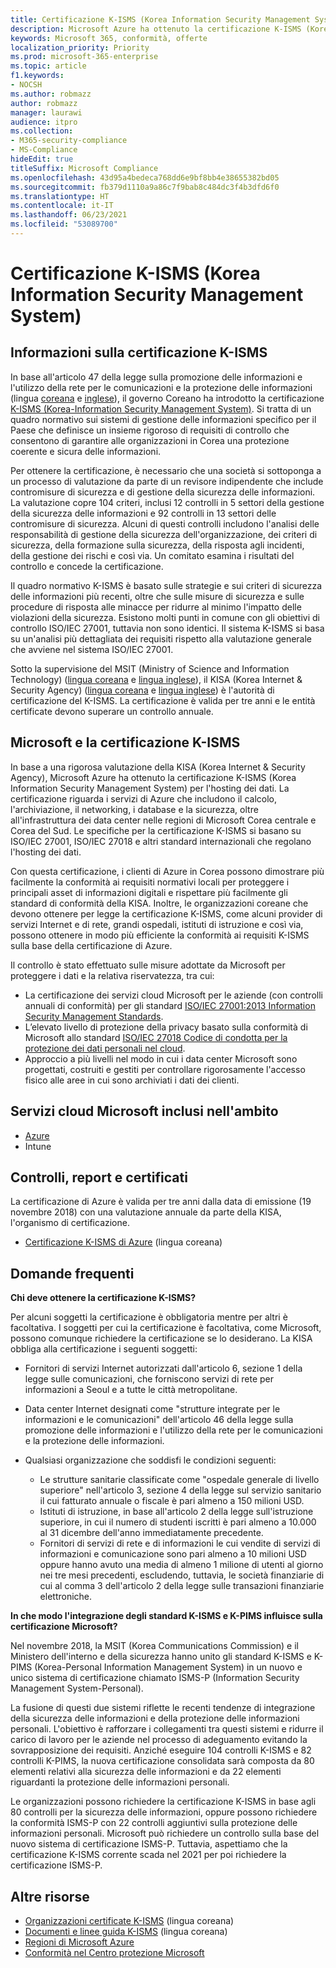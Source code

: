 ```yaml
---
title: Certificazione K-ISMS (Korea Information Security Management System)
description: Microsoft Azure ha ottenuto la certificazione K-ISMS (Korea Information Security Management System).
keywords: Microsoft 365, conformità, offerte
localization_priority: Priority
ms.prod: microsoft-365-enterprise
ms.topic: article
f1.keywords:
- NOCSH
ms.author: robmazz
author: robmazz
manager: laurawi
audience: itpro
ms.collection:
- M365-security-compliance
- MS-Compliance
hideEdit: true
titleSuffix: Microsoft Compliance
ms.openlocfilehash: 43d95a4bedeca768dd6e9bf8bb4e38655382bd05
ms.sourcegitcommit: fb379d1110a9a86c7f9bab8c484dc3f4b3dfd6f0
ms.translationtype: HT
ms.contentlocale: it-IT
ms.lasthandoff: 06/23/2021
ms.locfileid: "53089700"
---
```

# <a name="korea-information-security-management-system-k-isms"></a>Certificazione K-ISMS (Korea Information Security Management System)

## <a name="about-k-isms"></a>Informazioni sulla certificazione K-ISMS

In base all'articolo 47 della legge sulla promozione delle informazioni e l'utilizzo della rete per le comunicazioni e la protezione delle informazioni (lingua [coreana](https://law.go.kr/lsSc.do?tabMenuId=tab18&query=%EC%A0%95%EB%B3%B4%ED%86%B5%EC%8B%A0%EB%A7%9D%20%EC%9D%B4%EC%9A%A9%EC%B4%89%EC%A7%84%20%EB%B0%8F%20%EC%A0%95%EB%B3%B4%EB%B3%B4%ED%98%B8) e [inglese](https://law.go.kr/engLsSc.do?tabMenuId=tab45)), il governo Coreano ha introdotto la certificazione [K-ISMS (Korea-Information Security Management System)](https://isms.kisa.or.kr/main/isms/intro/). Si tratta di un quadro normativo sui sistemi di gestione delle informazioni specifico per il Paese che definisce un insieme rigoroso di requisiti di controllo che consentono di garantire alle organizzazioni in Corea una protezione coerente e sicura delle informazioni.

Per ottenere la certificazione, è necessario che una società si sottoponga a un processo di valutazione da parte di un revisore indipendente che include contromisure di sicurezza e di gestione della sicurezza delle informazioni. La valutazione copre 104 criteri, inclusi 12 controlli in 5 settori della gestione della sicurezza delle informazioni e 92 controlli in 13 settori delle contromisure di sicurezza. Alcuni di questi controlli includono l'analisi delle responsabilità di gestione della sicurezza dell'organizzazione, dei criteri di sicurezza, della formazione sulla sicurezza, della risposta agli incidenti, della gestione dei rischi e così via. Un comitato esamina i risultati del controllo e concede la certificazione.

Il quadro normativo K-ISMS è basato sulle strategie e sui criteri di sicurezza delle informazioni più recenti, oltre che sulle misure di sicurezza e sulle procedure di risposta alle minacce per ridurre al minimo l'impatto delle violazioni della sicurezza. Esistono molti punti in comune con gli obiettivi di controllo ISO/IEC 27001, tuttavia non sono identici. Il sistema K-ISMS si basa su un'analisi più dettagliata dei requisiti rispetto alla valutazione generale che avviene nel sistema ISO/IEC 27001.

Sotto la supervisione del MSIT (Ministry of Science and Information Technology) ([lingua coreana](https://www.msit.go.kr/web/main/main.do) e [lingua inglese](https://english.msit.go.kr/english/main/main.do)), il KISA (Korea Internet & Security Agency) ([lingua coreana](https://www.kisa.or.kr/main.jsp) e [lingua inglese](https://www.kisa.or.kr/eng/main.jsp)) è l'autorità di certificazione del K-ISMS. La certificazione è valida per tre anni e le entità certificate devono superare un controllo annuale.

## <a name="microsoft-and-k-isms"></a>Microsoft e la certificazione K-ISMS

In base a una rigorosa valutazione della KISA (Korea Internet & Security Agency), Microsoft Azure ha ottenuto la certificazione K-ISMS (Korea Information Security Management System) per l'hosting dei dati. La certificazione riguarda i servizi di Azure che includono il calcolo, l'archiviazione, il networking, i database e la sicurezza, oltre all'infrastruttura dei data center nelle regioni di Microsoft Corea centrale e Corea del Sud. Le specifiche per la certificazione K-ISMS si basano su ISO/IEC 27001, ISO/IEC 27018 e altri standard internazionali che regolano l'hosting dei dati.

Con questa certificazione, i clienti di Azure in Corea possono dimostrare più facilmente la conformità ai requisiti normativi locali per proteggere i principali asset di informazioni digitali e rispettare più facilmente gli standard di conformità della KISA. Inoltre, le organizzazioni coreane che devono ottenere per legge la certificazione K-ISMS, come alcuni provider di servizi Internet e di rete, grandi ospedali, istituti di istruzione e così via, possono ottenere in modo più efficiente la conformità ai requisiti K-ISMS sulla base della certificazione di Azure.

Il controllo è stato effettuato sulle misure adottate da Microsoft per proteggere i dati e la relativa riservatezza, tra cui:

- La certificazione dei servizi cloud Microsoft per le aziende (con controlli annuali di conformità) per gli standard [ISO/IEC 27001:2013 Information Security Management Standards](offering-iso-27001.md).
- L’elevato livello di protezione della privacy basato sulla conformità di Microsoft allo standard [ISO/IEC 27018 Codice di condotta per la protezione dei dati personali nel cloud](offering-iso-27018.md).
- Approccio a più livelli nel modo in cui i data center Microsoft sono progettati, costruiti e gestiti per controllare rigorosamente l'accesso fisico alle aree in cui sono archiviati i dati dei clienti.

## <a name="microsoft-in-scope-cloud-services"></a>Servizi cloud Microsoft inclusi nell'ambito

- [Azure](https://gallery.technet.microsoft.com/Overview-of-Azure-c1be3942)
- Intune

## <a name="audits-reports-and-certificates"></a>Controlli, report e certificati

La certificazione di Azure è valida per tre anni dalla data di emissione (19 novembre 2018) con una valutazione annuale da parte della KISA, l'organismo di certificazione.

- [Certificazione K-ISMS di Azure](https://isms.kisa.or.kr/main/isms/issue/?certificationMode=list&crtfYear=2018&searchCondition=2&searchKeyword=%EB%A7%88%EC%9D%B4%ED%81%AC%EB%A1%9C%EC%86%8C%ED%94%84%ED%8A%B8) (lingua coreana)

## <a name="frequently-asked-questions"></a>Domande frequenti

**Chi deve ottenere la certificazione K-ISMS?**

Per alcuni soggetti la certificazione è obbligatoria mentre per altri è facoltativa. I soggetti per cui la certificazione è facoltativa, come Microsoft, possono comunque richiedere la certificazione se lo desiderano. La KISA obbliga alla certificazione i seguenti soggetti:

- Fornitori di servizi Internet autorizzati dall'articolo 6, sezione 1 della legge sulle comunicazioni, che forniscono servizi di rete per informazioni a Seoul e a tutte le città metropolitane.

- Data center Internet designati come "strutture integrate per le informazioni e le comunicazioni" dell'articolo 46 della legge sulla promozione delle informazioni e l'utilizzo della rete per le comunicazioni e la protezione delle informazioni.

- Qualsiasi organizzazione che soddisfi le condizioni seguenti:

    - Le strutture sanitarie classificate come "ospedale generale di livello superiore" nell'articolo 3, sezione 4 della legge sul servizio sanitario il cui fatturato annuale o fiscale è pari almeno a 150 milioni USD.
    - Istituti di istruzione, in base all'articolo 2 della legge sull'istruzione superiore, in cui il numero di studenti iscritti è pari almeno a 10.000 al 31 dicembre dell'anno immediatamente precedente.
    - Fornitori di servizi di rete e di informazioni le cui vendite di servizi di informazioni e comunicazione sono pari almeno a 10 milioni USD oppure hanno avuto una media di almeno 1 milione di utenti al giorno nei tre mesi precedenti, escludendo, tuttavia, le società finanziarie di cui al comma 3 dell'articolo 2 della legge sulle transazioni finanziarie elettroniche.

**In che modo l'integrazione degli standard K-ISMS e K-PIMS influisce sulla certificazione Microsoft?**

Nel novembre 2018, la MSIT (Korea Communications Commission) e il Ministero dell'interno e della sicurezza hanno unito gli standard K-ISMS e K-PIMS (Korea-Personal Information Management System) in un nuovo e unico sistema di certificazione chiamato ISMS-P (Information Security Management System-Personal).

La fusione di questi due sistemi riflette le recenti tendenze di integrazione della sicurezza delle informazioni e della protezione delle informazioni personali. L'obiettivo è rafforzare i collegamenti tra questi sistemi e ridurre il carico di lavoro per le aziende nel processo di adeguamento evitando la sovrapposizione dei requisiti. Anziché eseguire 104 controlli K-ISMS e 82 controlli K-PIMS, la nuova certificazione consolidata sarà composta da 80 elementi relativi alla sicurezza delle informazioni e da 22 elementi riguardanti la protezione delle informazioni personali.

Le organizzazioni possono richiedere la certificazione K-ISMS in base agli 80 controlli per la sicurezza delle informazioni, oppure possono richiedere la conformità ISMS-P con 22 controlli aggiuntivi sulla protezione delle informazioni personali. Microsoft può richiedere un controllo sulla base del nuovo sistema di certificazione ISMS-P. Tuttavia, aspettiamo che la certificazione K-ISMS corrente scada nel 2021 per poi richiedere la certificazione ISMS-P.

## <a name="additional-resources"></a>Altre risorse

- [Organizzazioni certificate K-ISMS](https://isms.kisa.or.kr/main/isms/issue/?certificationMode=list&crtfYear=2018&searchCondition=2&searchKeyword=%EB%A7%88%EC%9D%B4%ED%81%AC%EB%A1%9C%EC%86%8C%ED%94%84%ED%8A%B8) (lingua coreana)
- [Documenti e linee guida K-ISMS](https://isms.kisa.or.kr/main/isms/notice/) (lingua coreana)
- [Regioni di Microsoft Azure](https://azure.microsoft.com/global-infrastructure/regions/)
- [Conformità nel Centro protezione Microsoft](https://www.microsoft.com/trust-center/compliance/compliance-overview)
